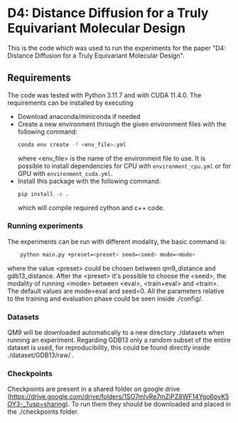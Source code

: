 # D4: Distance Diffusion for a Truly Equivariant Molecular Design

This is the code which was used to run the experiments for the paper "D4: Distance Diffusion for a Truly Equivariant Molecular Design".

## Requirements

The code was tested with Python 3.11.7 and with CUDA 11.4.0. The requirements can be installed by executing 
- Download anaconda/miniconda if needed
- Create a new environment through the given environment files with the following command:
    ```bash
    conda env create -f <env_file>.yml
    ```
    where \<env_file\> is the name of the environment file to use. It is possible to install dependencies for CPU with `environment_cpu.yml` or for GPU with `environment_cuda.yml`.
- Install this package with the following command:
    ```bash
    pip install -e .
    ```
    which will compile required cython and c++ code.

### Running experiments

The experiments can be run with different modality, the basic command is:
```bash
    python main.py +preset=<preset> seed=<seed> mode=<mode>
```
where the value \<preset\> could be chosen between qm9_distance and gdb13_distance.
After the \<preset\> it's possible to choose the \<seed\>, the modality of running \<mode\> between \<eval\>, \<train+eval\> and \<train\>. The default values are mode=eval and seed=0.
All the parameters relative to the training and evaluation phase could be seen inside ./config/.

### Datasets

QM9 will be downloaded automatically to a new directory ./datasets when running an experiment. 
Regarding GDB13 only a random subset of the entire dataset is used, for reproducibility, this could be found directly inside ./dataset/GDB13/raw/ .

### Checkpoints

Checkpoints are present in a shared folder on google drive (https://drive.google.com/drive/folders/1SO7mIvRe7mZjPZ8WF14Ygo6pyK5OY3-_?usp=sharing). To run them they should be downloaded and 
placed in the ./checkpoints folder.
